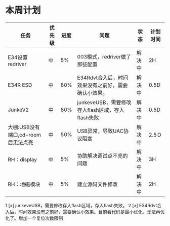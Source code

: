 # 本周计划
| 任务| 优先级 | 进度 | 问题| 状态|计划时间 |
|-----|-------| ---- | ---|----|--------|
|E34设置redriver| 中 | 5% |003模式，redriver做了那些配置| 解决中|2H|
|E34R ESD| 中 |80% |E34Rdvt合入后，时间效果没有之前好，需要确认小效果。| 解决中|0.5D|
|JunkeV2| 中 |80% |junkeveUSB，需要修改存入flash区域，存入flash失败| 解决中|0.5D|
|大棚:USB没有端口,cd-room后无法点亮| 中 |50%  |USB异常，导致UAC协议阻塞|解决中|2.5Ｄ|
|RH：display| 中 | 5% |协助解决调试点不亮的问题| 解决中|3H|
|RH：地磁模块| 中 | 5% |建立源码文件修改| 解决中|2H|




1 [x] junkeveUSB，需要修改存入flash区域，存入flash失败。
2 [x] E34Rdvt合入后，时间效果没有之前好，需要确认小效果。目前看代码是最小优化，无法再优化了。增加一个复位次数限制

